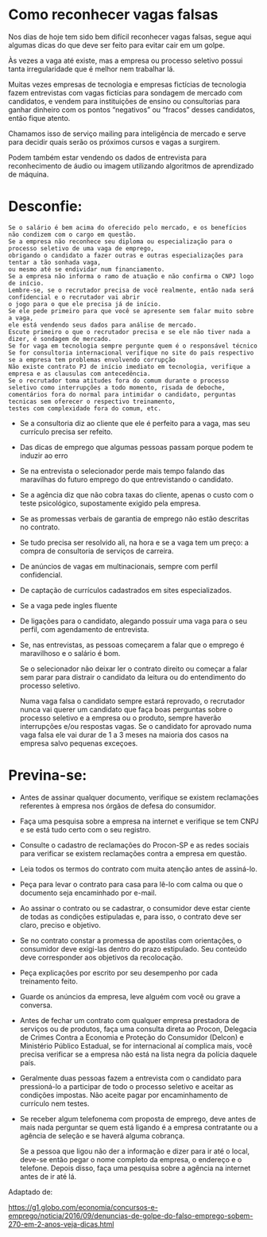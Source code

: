
# Como reconhecer vagas falsas

Nos dias de hoje tem sido bem difícil reconhecer vagas falsas, segue aqui algumas dicas do que deve ser feito para evitar cair em um golpe.

Às vezes a vaga até existe, mas a empresa ou processo seletivo possui tanta irregularidade que é melhor nem trabalhar lá.

Muitas vezes empresas de tecnologia e empresas fictícias de tecnologia fazem entrevistas com vagas fictícias para sondagem de mercado com candidatos, e vendem para instituições de ensino ou consultorias para ganhar dinheiro com os pontos “negativos” ou “fracos” desses candidatos, então fique atento.

Chamamos isso de serviço mailing para inteligência de mercado e serve para decidir quais serão os próximos cursos e vagas a surgirem.

Podem também estar vendendo os dados de entrevista para reconhecimento de áudio ou imagem utilizando algoritmos de aprendizado de máquina.

# Desconfie:

    Se o salário é bem acima do oferecido pelo mercado, e os benefícios não condizem com o cargo em questão.
    Se a empresa não reconhece seu diploma ou especialização para o processo seletivo de uma vaga de emprego, 
    obrigando o candidato a fazer outras e outras especializações para tentar a tão sonhada vaga,
    ou mesmo até se endividar num financiamento.
    Se a empresa não informa o ramo de atuação e não confirma o CNPJ logo de início. 
    Lembre-se, se o recrutador precisa de você realmente, então nada será  confidencial e o recrutador vai abrir 
    o jogo para o que ele precisa já de início. 
    Se ele pede primeiro para que você se apresente sem falar muito sobre a vaga,
    ele está vendendo seus dados para análise de mercado. 
    Escute primeiro o que o recrutador precisa e se ele não tiver nada a dizer, é sondagem de mercado.
    Se for vaga em tecnologia sempre pergunte quem é o responsável técnico
    Se for consultoria internacional verifique no site do país respectivo se a empresa tem problemas envolvendo corrupção
    Não existe contrato PJ de início imediato em tecnologia, verifique a empresa e as clausulas com antecedência.
    Se o recrutador toma atitudes fora do comum durante o processo seletivo como interrupções a todo momento, risada de deboche, 
    comentários fora do normal para intimidar o candidato, perguntas tecnicas sem oferecer o respectivo treinamento,
    testes com complexidade fora do comum, etc.

- Se a consultoria diz ao cliente que ele é perfeito para a vaga, mas seu currículo precisa ser refeito.

- Das dicas de emprego que algumas pessoas passam porque podem te induzir ao erro

- Se na entrevista o selecionador perde mais tempo falando das maravilhas do futuro emprego do que entrevistando o candidato.

- Se a agência diz que não cobra taxas do cliente, apenas o custo com o teste psicológico, supostamente exigido pela empresa.

- Se as promessas verbais de garantia de emprego não estão descritas no contrato.

- Se tudo precisa ser resolvido ali, na hora e se a vaga tem um preço: a compra de consultoria de serviços de carreira.

- De anúncios de vagas em multinacionais, sempre com perfil confidencial.

- De captação de currículos cadastrados em sites especializados.

- Se a vaga pede ingles fluente

- De ligações para o candidato, alegando possuir uma vaga para o seu perfil, com agendamento de entrevista.

- Se, nas entrevistas, as pessoas começarem a falar que o emprego é maravilhoso e o salário é bom.

    Se o selecionador não deixar ler o contrato direito ou começar a falar sem parar para distrair o candidato da leitura ou do entendimento do processo seletivo.

    Numa vaga falsa o candidato sempre estará reprovado, o recrutador nunca vai querer um candidato que faça boas perguntas sobre o processo seletivo e a empresa ou o produto, sempre haverão interrupções e/ou respostas vagas. Se o candidato for aprovado numa vaga falsa ele vai durar de 1 a 3 meses na maioria dos casos na empresa salvo pequenas exceçoes.

# Previna-se:

- Antes de assinar qualquer documento, verifique se existem reclamações referentes à empresa nos órgãos de defesa do consumidor.

- Faça uma pesquisa sobre a empresa na internet e verifique se tem CNPJ e se está tudo certo com o seu registro.

- Consulte o cadastro de reclamações do Procon-SP e as redes sociais para verificar se existem reclamações contra a empresa em questão.

- Leia todos os termos do contrato com muita atenção antes de assiná-lo.

- Peça para levar o contrato para casa para lê-lo com calma ou que o documento seja encaminhado por e-mail.

- Ao assinar o contrato ou se cadastrar, o consumidor deve estar ciente de todas as condições estipuladas e, para isso, o contrato deve ser claro, preciso e objetivo.

- Se no contrato constar a promessa de apostilas com orientações, o consumidor deve exigi-las dentro do prazo estipulado. Seu conteúdo deve corresponder aos objetivos da recolocação.

- Peça explicações por escrito por seu desempenho por cada treinamento feito.

- Guarde os anúncios da empresa, leve alguém com você ou grave a conversa.

- Antes de fechar um contrato com qualquer empresa prestadora de serviços ou de produtos, faça uma consulta direta ao Procon, Delegacia de Crimes Contra a Economia e Proteção do Consumidor (Delcon) e Ministério Público Estadual, se for internacional aí complica mais, você precisa verificar se a empresa não está na lista negra da polícia daquele país.

- Geralmente duas pessoas fazem a entrevista com o candidato para pressioná-lo a participar de todo o processo seletivo e aceitar as condições impostas. Não aceite pagar por encaminhamento de currículo nem testes.

- Se receber algum telefonema com proposta de emprego, deve antes de mais nada perguntar se quem está ligando é a empresa contratante ou a agência de seleção e se haverá alguma cobrança.

    Se a pessoa que ligou não der a informação e dizer para ir até o local, deve-se então pegar o nome completo da empresa, o endereço e o telefone. Depois disso, faça uma pesquisa sobre a agência na internet antes de ir até lá.

Adaptado de:

https://g1.globo.com/economia/concursos-e-emprego/noticia/2016/09/denuncias-de-golpe-do-falso-emprego-sobem-270-em-2-anos-veja-dicas.html
